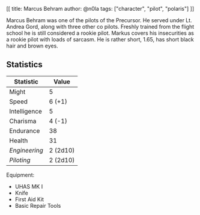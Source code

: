 [[
title: Marcus Behram
author: @n0la
tags: ["character", "pilot", "polaris"]
]]

Marcus Behram was one of the pilots of the Precursor. He served under
Lt. Andrea Gord, along with three other co pilots. Freshly trained from
the flight school he is still considered a rookie pilot. Markus covers
his insecurities as a rookie pilot with loads of sarcasm. He is rather
short, 1.65, has short black hair and brown eyes.

## Statistics

| Statistic         |    Value
|-------------------|-------------------------
| Might             | 5
| Speed             | 6 (+1)
| Intelligence      | 5
| Charisma          | 4 (-1)
| Endurance         | 38
| Health            | 31
| *Engineering*     | 2 (2d10)
| *Piloting*        | 2 (2d10)

Equipment:

* UHAS MK I
* Knife
* First Aid Kit
* Basic Repair Tools
